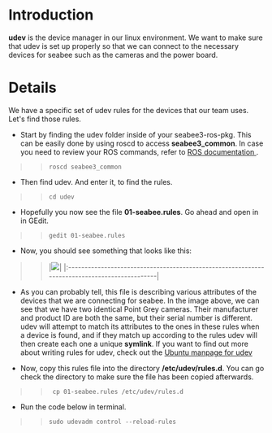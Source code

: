 # Introduction #

**udev** is the device manager in our linux environment. We want to make sure that udev is set up properly so that we can connect to the necessary devices for seabee such as the cameras and the power board.


# Details #


We have a specific set of udev rules for the devices that our team uses. Let's find those rules.

  * Start by finding the udev folder inside of your seabee3-ros-pkg. This can be easily done by using roscd to access **seabee3\_common**. In case you need to review your ROS commands, refer to [ROS documentation ](http://ros.org/wiki/roscd).
> > `roscd seabee3_common`

  * Then find udev. And enter it, to find the rules.
> > `cd udev`


  * Hopefully you now see the file **01-seabee.rules**. Go ahead and open in in GEdit.
> > `gedit 01-seabee.rules`

  * Now, you should see something that looks like this:
> > |<img src='http://s20.postimage.org/rfj6t3d99/Screen_Shot_2013_01_23_at_11_57_30_PM.png'></img>|
|:---------------------------------------------------------------------------------------------|


  * As you can probably tell, this file is describing various attributes of the devices that we are connecting for seabee. In the image above, we can see that we have two identical Point Grey cameras. Their manufacturer and product ID are both the same, but their serial number is different. udev will attempt to match its attributes to the ones in these rules when a device is found, and if they match up according to the rules udev will then create each one a unique **symlink**.  If you want to find out more about writing rules for udev, check out the [Ubuntu manpage for udev](http://manpages.ubuntu.com/manpages/lucid/man7/udev.7.html)

  * Now, copy this rules file into the directory **/etc/udev/rules.d**. You can go check the directory to make sure the file has been copied afterwards.
> > ` cp 01-seabee.rules /etc/udev/rules.d`

  * Run the code below in terminal.
> > `sudo udevadm control --reload-rules`

